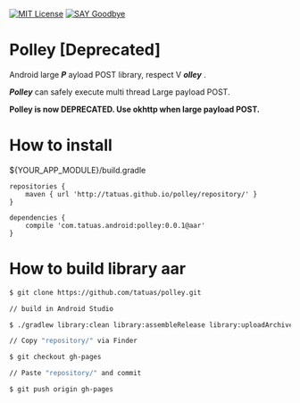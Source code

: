[![MIT License](http://img.shields.io/badge/license-MIT-blue.svg?style=flat)](LICENSE)
[![SAY Goodbye](https://img.shields.io/badge/now-deprecated-red.svg)](README.md)

# Polley [Deprecated]

Android large ***P*** ayload POST library, respect V ***olley*** .

***Polley*** can safely execute multi thread Large payload POST.

**Polley is now DEPRECATED. Use okhttp when large payload POST.**

# How to install

${YOUR_APP_MODULE}/build.gradle
```
repositories {
    maven { url 'http://tatuas.github.io/polley/repository/' }
}

dependencies {
    compile 'com.tatuas.android:polley:0.0.1@aar'
}
```

# How to build library aar

```bash
$ git clone https://github.com/tatuas/polley.git

// build in Android Studio

$ ./gradlew library:clean library:assembleRelease library:uploadArchives

// Copy "repository/" via Finder

$ git checkout gh-pages

// Paste "repository/" and commit

$ git push origin gh-pages
```
